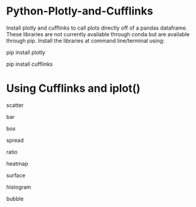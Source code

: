 # Python-Plotly-and-Cufflinks

Install plotly and cufflinks to call plots directly off of a pandas dataframe. These libraries are not currently available through conda but are available through pip. Install the libraries at command line/terminal using:

pip install plotly

pip install cufflinks

# Using Cufflinks and iplot()

scatter

bar

box

spread

ratio

heatmap

surface

histogram

bubble
